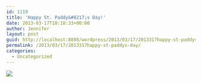 ```yaml
---
id: 1119
title: 'Happy St. Paddy&#8217;s Day!'
date: 2013-03-17T18:18:33+00:00
author: Jennifer
layout: post
guid: http://localhost:8888/wordpress/2013/03/17/2013317happy-st-paddys-day/
permalink: /2013/03/17/2013317happy-st-paddys-day/
categories:
  - Uncategorized
---
```

![](http://static1.squarespace.com/static/50db6bb3e4b015296cd43789/50dfa5b1e4b0dc6320e0b5ea/5146091ee4b04055d307bfe6/1363551051819/iphone-20130317141833-0.jpg)
